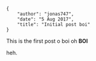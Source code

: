     {
        "author": "jonas747",
        "date": "5 Aug 2017",
        "title": "Initial post boi"
    }

This is the first post o boi oh **BOI**

heh.